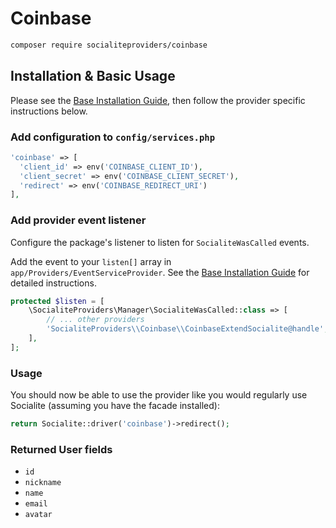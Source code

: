 # Coinbase

```bash
composer require socialiteproviders/coinbase
```

## Installation & Basic Usage

Please see the [Base Installation Guide](https://socialiteproviders.com/usage/), then follow the provider specific instructions below.

### Add configuration to `config/services.php`

```php
'coinbase' => [    
  'client_id' => env('COINBASE_CLIENT_ID'),  
  'client_secret' => env('COINBASE_CLIENT_SECRET'),  
  'redirect' => env('COINBASE_REDIRECT_URI') 
],
```

### Add provider event listener

Configure the package's listener to listen for `SocialiteWasCalled` events.

Add the event to your `listen[]` array in `app/Providers/EventServiceProvider`. See the [Base Installation Guide](https://socialiteproviders.com/usage/) for detailed instructions.

```php
protected $listen = [
    \SocialiteProviders\Manager\SocialiteWasCalled::class => [
        // ... other providers
        'SocialiteProviders\\Coinbase\\CoinbaseExtendSocialite@handle',
    ],
];
```

### Usage

You should now be able to use the provider like you would regularly use Socialite (assuming you have the facade installed):

```php
return Socialite::driver('coinbase')->redirect();
```

### Returned User fields

- ``id``
- ``nickname``
- ``name``
- ``email``
- ``avatar``

